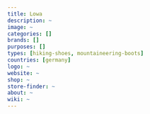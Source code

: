 ```yaml
---
title: Lowa
description: ~
image: ~
categories: []
brands: []
purposes: []
types: [hiking-shoes, mountaineering-boots]
countries: [germany]
logo: ~
website: ~
shop: ~
store-finder: ~
about: ~
wiki: ~
---
```


